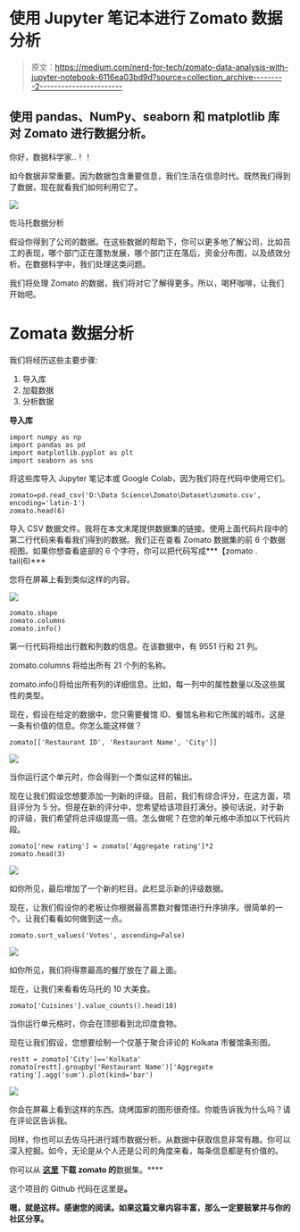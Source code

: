 # 使用 Jupyter 笔记本进行 Zomato 数据分析

> 原文：<https://medium.com/nerd-for-tech/zomato-data-analysis-with-jupyter-notebook-6116ea03bd9d?source=collection_archive---------2----------------------->

## 使用 pandas、NumPy、seaborn 和 matplotlib 库对 Zomato 进行数据分析。

你好，数据科学家..！！

如今数据非常重要。因为数据包含重要信息，我们生活在信息时代。既然我们得到了数据，现在就看我们如何利用它了。

![](img/f1271ed70228d8af7ef03cb319b22c23.png)

佐马托数据分析

假设你得到了公司的数据。在这些数据的帮助下，你可以更多地了解公司，比如员工的表现，哪个部门正在蓬勃发展，哪个部门正在落后，资金分布图，以及绩效分析。在数据科学中，我们处理这类问题。

我们将处理 Zomato 的数据，我们将对它了解得更多。所以，喝杯咖啡，让我们开始吧。

# Zomata 数据分析

我们将经历这些主要步骤:

1.  导入库
2.  加载数据
3.  分析数据

**导入库**

```
import numpy as np
import pandas as pd
import matplotlib.pyplot as plt
import seaborn as sns
```

将这些库导入 Jupyter 笔记本或 Google Colab，因为我们将在代码中使用它们。

```
zomato=pd.read_csv('D:\Data Science\Zomato\Dataset\zomato.csv', encoding='latin-1')
zomato.head(6)
```

导入 CSV 数据文件。我将在本文末尾提供数据集的链接。使用上面代码片段中的第二行代码来看看我们得到的数据。我们正在查看 Zomato 数据集的前 6 个数据视图。如果你想查看底部的 6 个字符，你可以把代码写成***【zomato . tail(6)***

您将在屏幕上看到类似这样的内容。

![](img/a68e830ad6f4809179b95316d33addc2.png)

```
zomato.shape
zomato.columns
zomato.info()
```

第一行代码将给出行数和列数的信息。在该数据中，有 9551 行和 21 列。

zomato.columns 将给出所有 21 个列的名称。

zomato.info()将给出所有列的详细信息。比如，每一列中的属性数量以及这些属性的类型。

现在，假设在给定的数据中，您只需要餐馆 ID、餐馆名称和它所属的城市。这是一条有价值的信息。你怎么能这样做？

```
zomato[['Restaurant ID', 'Restaurant Name', 'City']]
```

![](img/53edd507d1bfd1bb10737d0f24b61502.png)

当你运行这个单元时，你会得到一个类似这样的输出。

现在让我们假设您想要添加一列新的评级。目前，我们有综合评分，在这方面，项目评分为 5 分。但是在新的评分中，您希望给该项目打满分。换句话说，对于新的评级，我们希望将总评级提高一倍。怎么做呢？在您的单元格中添加以下代码片段。

```
zomato['new rating'] = zomato['Aggregate rating']*2
zomato.head(3)
```

![](img/a0c3b3cd8da15f6bf2ca452883a4ac85.png)

如你所见，最后增加了一个新的栏目。此栏显示新的评级数据。

现在，让我们假设你的老板让你根据最高票数对餐馆进行升序排序。很简单的一个。让我们看看如何做到这一点。

```
zomato.sort_values('Votes', ascending=False)
```

![](img/80da6ed71baa6d9f3ec5e435fc1bae26.png)

如你所见，我们将得票最高的餐厅放在了最上面。

现在，让我们来看看佐马托的 10 大美食。

```
zomato['Cuisines'].value_counts().head(10)
```

当你运行单元格时，你会在顶部看到北印度食物。

现在让我们假设，您想要绘制一个仅基于聚合评论的 Kolkata 市餐馆条形图。

```
restt = zomato['City']=='Kolkata'
zomato[restt].groupby('Restaurant Name')['Aggregate rating'].agg('sum').plot(kind='bar')
```

![](img/ad1ac6a3e8595a1e0c48868b93716875.png)

你会在屏幕上看到这样的东西。烧烤国家的图形很奇怪。你能告诉我为什么吗？请在评论区告诉我。

同样，你也可以去佐马托进行城市数据分析。从数据中获取信息非常有趣。你可以深入挖掘。如今，无论是从个人还是公司的角度来看，每条信息都是有价值的。

你可以从 [**这里**](https://github.com/imrohit007/Zomato-Data-Analysis) **下载 zomato 的**数据集。****

这个项目的 Github 代码在这里是[](https://github.com/imrohit007/Zomato-Data-Analysis)****。****

**嗯，就是这样。感谢您的阅读。如果这篇文章内容丰富，那么一定要鼓掌并与你的社区分享。**